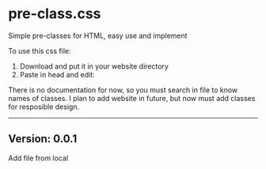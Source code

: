 # pre-class.css
Simple pre-classes for HTML, easy use and implement

To use this css file:
1. Download and put it in your website directory
2. Paste in head and edit: <link rel="stylesheet" href="your_location_of_file/pre-class.css">

There is no documentation for now, so you must search in file to know names of classes.
I plan to add website in future, but now must add classes for resposible design.

--------------
Version: 0.0.1
--------------
Add file from local
